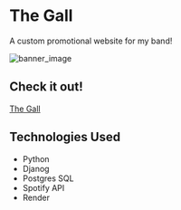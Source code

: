 # The Gall
A custom promotional website for my band!

![banner_image](https://i.imgur.com/nwesRNm.png)

## Check it out!
[The Gall](https://the-gall.onrender.com/)

## Technologies Used
* Python
* Djanog
* Postgres SQL
* Spotify API
* Render